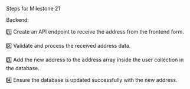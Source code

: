 Steps for Milestone 21

Backend:

1️⃣ Create an API endpoint to receive the address from the frontend form.

2️⃣ Validate and process the received address data.

3️⃣ Add the new address to the address array inside the user collection in the database.

4️⃣ Ensure the database is updated successfully with the new address.


